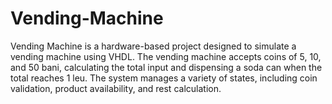 # Vending-Machine
Vending Machine is a hardware-based project designed to simulate a vending machine using VHDL. The vending machine accepts coins of 5, 10, and 50 bani, calculating the total input and dispensing a soda can when the total reaches 1 leu. The system manages a variety of states, including coin validation, product availability, and rest calculation.
